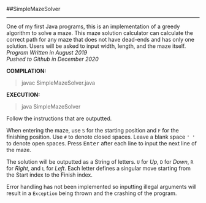 ##SimpleMazeSolver
***
One of my first Java programs, this is an implementation of a greedy algorithm to solve a maze. This maze solution calculator can calculate the correct path for any maze that does not have dead-ends and has only one solution. Users will be asked to input width, length, and the maze itself.  
*Program Written in August 2019*  
*Pushed to Github in December 2020*

**COMPILATION:**
> javac SimpleMazeSolver.java

**EXECUTION:**
> java SimpleMazeSolver

Follow the instructions that are outputted.

When entering the maze, use ``S`` for the starting position and ``F`` for the finishing position. 
Use ``#`` to denote closed spaces. Leave a blank space ``' '`` to denote open spaces.
Press <kbd>Enter</kbd> after each line to input the next line of the maze.

The solution will be outputted as a String of letters. ``U`` for *Up*, ``D`` for *Down*, ``R`` for *Right*, and ``L`` for *Left*.
Each letter defines a singular move starting from the Start index to the Finish index.

Error handling has not been implemented so inputting illegal arguments will result in a ``Exception`` being thrown and the crashing of the program.

